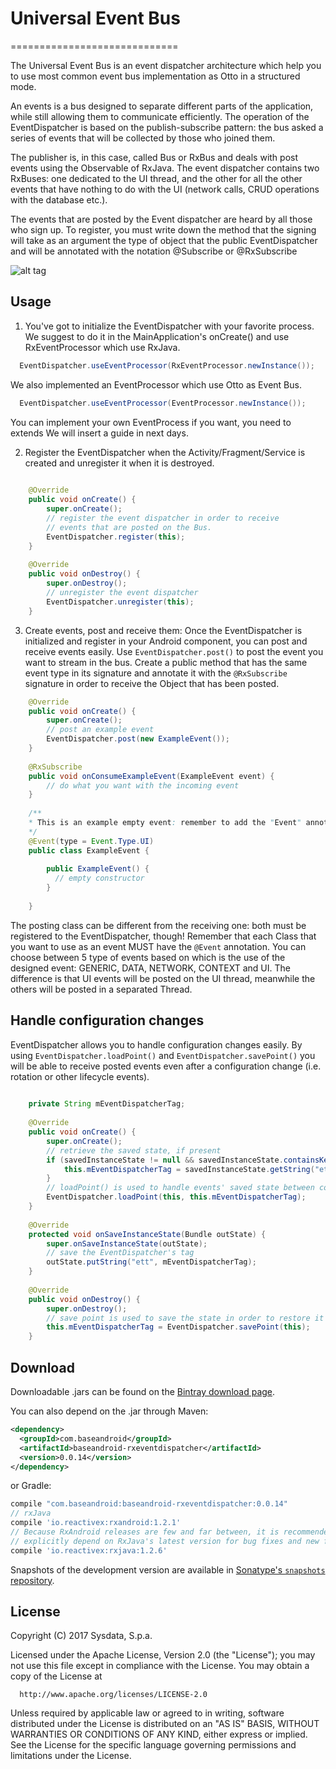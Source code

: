# Universal Event Bus
=============================

The Universal Event Bus is an event dispatcher architecture which help you to use most common event bus implementation as Otto in a structured mode.

An events is a bus designed to separate different parts of the application, while still allowing them to communicate efficiently.
The operation of the EventDispatcher is based on the publish-subscribe pattern: the bus asked a series of events that will be collected by those who joined them.

The publisher is, in this case, called Bus or RxBus and deals with post events using the Observable of RxJava. The event dispatcher contains two RxBuses: one dedicated to the UI thread, and the other for all the other events that have nothing to do with the UI (network calls, CRUD operations with the database etc.).

The events that are posted by the Event dispatcher are heard by all those who sign up. To register, you must write down the method that the signing will take as an argument the type of object that the public EventDispatcher and will be annotated with the notation @Subscribe or @RxSubscribe

![alt tag](http://sharing.sysdata.it/fvgmock/ues-diagram01.png)

Usage
--------

1. You've got to initialize the EventDispatcher with your favorite process. 
We suggest to do it in the MainApplication's onCreate() and use RxEventProcessor which use RxJava.

```java
  EventDispatcher.useEventProcessor(RxEventProcessor.newInstance());
```

We also implemented an EventProcessor which use Otto as Event Bus.

```java
  EventDispatcher.useEventProcessor(EventProcessor.newInstance());
```
You can implement your own EventProcess if you want, you need to extends We will insert a guide in next days.

2. Register the EventDispatcher when the Activity/Fragment/Service is created and unregister it when it is destroyed.

```java
    
    @Override
    public void onCreate() {
        super.onCreate();
        // register the event dispatcher in order to receive 
        // events that are posted on the Bus.
        EventDispatcher.register(this);
    }
    
    @Override
    public void onDestroy() {
        super.onDestroy();
        // unregister the event dispatcher
        EventDispatcher.unregister(this);
    }
```
3. Create events, post and receive them: Once the EventDispatcher is initialized and register in your Android component, you can post and receive events easily. Use `EventDispatcher.post()` to post the event you want to stream in the bus. Create a public method that has the same event type in its signature and annotate it with the `@RxSubscribe` signature in order to receive the Object that has been posted.

```java
    @Override
    public void onCreate() {
        super.onCreate();
        // post an example event 
        EventDispatcher.post(new ExampleEvent());
    }
    
    @RxSubscribe
    public void onConsumeExampleEvent(ExampleEvent event) {
        // do what you want with the incoming event
    }
    
    /**
    * This is an example empty event: remember to add the "Event" annotation!!
    */
    @Event(type = Event.Type.UI)
    public class ExampleEvent {
    
        public ExampleEvent() {
          // empty constructor
        }
        
    }
```

The posting class can be different from the receiving one: both must be registered to the EventDispatcher, though! Remember that each Class that you want to use as an event MUST have the `@Event` annotation. You can choose between 5 type of events based on which is the use of the designed event: GENERIC, DATA, NETWORK, CONTEXT and UI. The difference is that UI events will be posted on the UI thread, meanwhile the others will be posted in a separated Thread.

Handle configuration changes
--------

EventDispatcher allows you to handle configuration changes easily. By using `EventDispatcher.loadPoint()` and `EventDispatcher.savePoint()` you will be able to receive posted events even after a configuration change (i.e. rotation or other lifecycle events).

```java
    
    private String mEventDispatcherTag;
    
    @Override
    public void onCreate() {
        super.onCreate();
        // retrieve the saved state, if present
        if (savedInstanceState != null && savedInstanceState.containsKey("ett")) {
            this.mEventDispatcherTag = savedInstanceState.getString("ett");
        }
        // loadPoint() is used to handle events' saved state between configuration changes 
        EventDispatcher.loadPoint(this, this.mEventDispatcherTag);
    }
    
    @Override
    protected void onSaveInstanceState(Bundle outState) {
        super.onSaveInstanceState(outState);
        // save the EventDispatcher's tag
        outState.putString("ett", mEventDispatcherTag);
    }
    
    @Override
    public void onDestroy() {
        super.onDestroy();
        // save point is used to save the state in order to restore it later, after the configuration change.
        this.mEventDispatcherTag = EventDispatcher.savePoint(this);
    }
```

Download
--------

Downloadable .jars can be found on the [Bintray download page][2].

You can also depend on the .jar through Maven:
```xml
<dependency>
  <groupId>com.baseandroid</groupId>
  <artifactId>baseandroid-rxeventdispatcher</artifactId>
  <version>0.0.14</version>
</dependency>
```
or Gradle:
```groovy
compile "com.baseandroid:baseandroid-rxeventdispatcher:0.0.14"
// rxJava
compile 'io.reactivex:rxandroid:1.2.1'
// Because RxAndroid releases are few and far between, it is recommended you also
// explicitly depend on RxJava's latest version for bug fixes and new features.
compile 'io.reactivex:rxjava:1.2.6'
```

Snapshots of the development version are available in [Sonatype's `snapshots` repository][snap].



License
-------

  Copyright (C) 2017 Sysdata, S.p.a.
 
  Licensed under the Apache License, Version 2.0 (the "License");
  you may not use this file except in compliance with the License.
  You may obtain a copy of the License at
 
      http://www.apache.org/licenses/LICENSE-2.0
 
  Unless required by applicable law or agreed to in writing, software
  distributed under the License is distributed on an "AS IS" BASIS,
  WITHOUT WARRANTIES OR CONDITIONS OF ANY KIND, either express or implied.
  See the License for the specific language governing permissions and
  limitations under the License.



 [1]: http://square.github.com/otto/
 [2]: https://dl.bintray.com/sysdata/maven/com/baseandroid/baseandroid-eventdispatcher/
 [snap]: https://oss.sonatype.org/content/repositories/snapshots/

